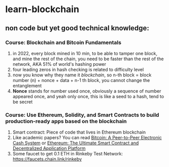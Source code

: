 # learn-blockchain
## non code but yet good technical knowledge:
### Course: Blockchain and Bitcoin Fundamentals
1. in 2022, every block mined in 10 min,
to be able to tamper one block, and mine the rest of the chain, you need to be faster than the rest of the network, AKA 51% of world's hashing power
2. four leading zeros in hash checking is related to difficulty level
3. now you know why they name it *blockchain*, so n-th block = block number (n) + nonce + data + n-1 th block, you cannot change the entanglement
4. **Nonce** stands for number used once, obviously a sequence of number appeared once, and yeah only once, this is like a seed to a hash, tend to be secret

### Course: Use Ethereum, Solidity, and Smart Contracts to build production-ready apps based on the blockchain
1. Smart contract: Piece of code that lives in Ethereum blockchain
2. Like academic papers? You can read
[Bitcoin: A Peer-to-Peer Electronic Cash System](https://bitcoin.org/bitcoin.pdf)
or
[Ethereum: The Ultimate Smart Contract and Decentralized Application Platform](http://web.archive.org/web/20131228111141/http://vbuterin.com/ethereum.html)
3. Some faucet to get 0.1 ETH in Rinkeby Test Network: https://faucets.chain.link/rinkeby
